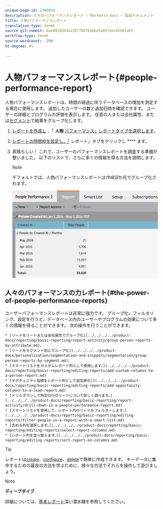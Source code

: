 ```yaml
---
unique-page-id: 2360014
description: 人々のパフォーマンスレポート — Marketto Docs — 製品ドキュメント
title: 人物パフォーマンスレポート
translation-type: tm+mt
source-git-commit: 6ae882dddda220f7067babbe5a057eec82601abf
workflow-type: tm+mt
source-wordcount: '298'
ht-degree: 0%

---
```



# 人物パフォーマンスレポート{#people-performance-report}

人物パフォーマンスレポートは、時間の経過に伴うデータベースの増加を測定する場合に使用します。 追加したユーザーの数と追加日時を確認できます。 ユーザーの詳細とプログラムの評価を表示します。 任意の人または会社属性、または[セグメント](../../../../product-docs/personalization/segmentation-and-snippets/segmentation/create-a-segmentation.md)で結果をグループ化します。

1. [レポートを作成し](../../../../product-docs/reporting/basic-reporting/creating-reports/create-a-report-in-a-program.md) 、「 **人物** [パフォーマンス」レポートタイプを選択します](report-type-overview.md)。
1. [レポートの時間枠を設定し、「](../../../../product-docs/reporting/basic-reporting/editing-reports/change-a-report-time-frame.md) レポート」タブをクリックし **** ます。
1. 素晴らしい！ これで、ユーザーのパフォーマンスレポートを調査する準備が整いました。 以下のリストで、さらに多くの情報を得る方法を説明します。

   >[!NOTE]
   >
   >デフォルトでは、人物パフォーマンスレポートは&#x200B;*作成日*&#x200B;か月でグループ化されます。

   ![](assets/one.png)

## 人々のパフォーマンスの力レポート{#the-power-of-people-performance-reports}

ユーザーパフォーマンスレポートは非常に強力です。 グループ化、フィルタリング、設定を行うと、データベース内のユーザーやプログラムの効果について多くの情報を得ることができます。
次の操作を行うことができます。

    * [リードをリードまたは会社属性でグループ化](../../../../product-docs/reporting/basic-reporting/report-activity/group-person-reports-by-attribute.md)。
    * [リードをセグメント別にグループ化](../../../../product-docs/personalization/segmentation-and-snippets/segmentation/group-person-reports-by-segment.md)。
    * [スマートリストをカスタムレポート列として使用します。](../../../../product-docs/reporting/basic-reporting/editing-reports/add-custom-columns-to-a-person-report.md)
    * [オポチュニティ指標をレポート列として追加表示]](../../../../product-docs/reporting/basic-reporting/editing-reports/add-opportunity-columns-to-a-lead-report.md)
    * [ドリルダウンして特定の行のリードについて詳しく調べます。](../../../../product-docs/reporting/basic-reporting/report-activity/drill-down-in-a-people-performance-report.md)
    * [スマートリストを使用して、レポート内のリードをフィルターします。](../../../../product-docs/reporting/basic-reporting/editing-reports/filter-people-in-a-report-with-a-smart-list.md)
    * [含める列を選択します。](../../../../product-docs/reporting/basic-reporting/editing-reports/select-report-columns.md)
    * [レポート列を並べ替えます。](../../../../product-docs/reporting/basic-reporting/editing-reports/sort-report-on-columns.md)

>[!TIP]
>
>レポートは[create](../../../../product-docs/reporting/basic-reporting/creating-reports/create-a-report-in-a-program.md)、[configure](https://docs.marketo.com/display/docs/basic+reporting)、[delete](../../../../product-docs/reporting/basic-reporting/report-activity/delete-a-report.md)で簡単に作成できます。 キーデータに集中するための最良の方法を学ぶために、様々な方法でそれらを操作して遊びましょう。

>[!NOTE]
>
>**ディープダイブ**
>
>
>詳細については、[基本レポート](https://docs.marketo.com/display/docs/basic+reporting)深い潜水機を参照してください。

